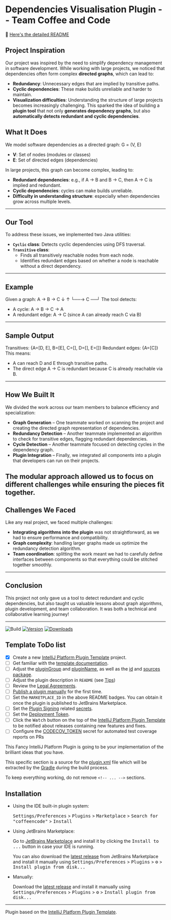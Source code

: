 # Dependencies Visualisation Plugin -- Team Coffee and Code
📄 [Here's the detailed README](README_detailed.md)
## Project Inspiration
Our project was inspired by the need to simplify dependency management in software development. While working with large projects, we noticed that dependencies often form complex **directed graphs**, which can lead to:
- **Redundancy**: Unnecessary edges that are implied by transitive paths.
- **Cyclic dependencies**: These make builds unreliable and harder to maintain.
- **Visualization difficulties**: Understanding the structure of large projects becomes increasingly challenging.
This sparked the idea of building a **plugin tool** that not only **generates dependency graphs**, but also **automatically detects redundant and cyclic dependencies**.

## What It Does
We model software dependencies as a directed graph:
G = (V, E)
- **V**: Set of nodes (modules or classes)  
- **E**: Set of directed edges (dependencies)  

In large projects, this graph can become complex, leading to:
- **Redundant dependencies**: e.g., if A → B and B → C, then A → C is implied and redundant.  
- **Cyclic dependencies**: cycles can make builds unreliable.  
- **Difficulty in understanding structure**: especially when dependencies grow across multiple levels.
---
## Our Tool
To address these issues, we implemented two Java utilities:
- **`Cyclic` class**: Detects cyclic dependencies using DFS traversal.  
- **`Transitive` class**:  
  - Finds all transitively reachable nodes from each node.  
  - Identifies redundant edges based on whether a node is reachable without a direct dependency.
---
## Example
Given a graph:
A → B → C
↓ ↑
└──→ C ──┘
The tool detects:
- A cycle: A → B → C → A  
- A redundant edge: A → C (since A can already reach C via B)
---
## Sample Output
Transitives: {A=[D, E], B=[E], C=[], D=[], E=[]}
Redundant edges: {A=[C]}
This means:
- A can reach D and E through transitive paths.  
- The direct edge A → C is redundant because C is already reachable via B.
---
## How We Built It
We divided the work across our team members to balance efficiency and specialization:
- **Graph Generation** – One teammate worked on scanning the project and creating the directed graph representation of dependencies.
- **Redundancy Detection** – Another teammate implemented an algorithm to check for transitive edges, flagging redundant dependencies.
- **Cycle Detection** – Another teammate focused on detecting cycles in the dependency graph.
- **Plugin Integration** – Finally, we integrated all components into a plugin that developers can run on their projects.

The modular approach allowed us to focus on different challenges while ensuring the pieces fit together.
---
## Challenges We Faced

Like any real project, we faced multiple challenges:
- **Integrating algorithms into the plugin** was not straightforward, as we had to ensure performance and compatibility.
- **Graph complexity**: handling larger graphs made us optimize the redundancy detection algorithm.
- **Team coordination**: splitting the work meant we had to carefully define interfaces between components so that everything could be stitched together smoothly.
---
## Conclusion
This project not only gave us a tool to detect redundant and cyclic dependencies, but also taught us valuable lessons about graph algorithms, plugin development, and team collaboration. It was both a technical and collaborative learning journey!

---
![Build](https://github.com/wafflescloud/coffeencode/workflows/Build/badge.svg)
[![Version](https://img.shields.io/jetbrains/plugin/v/MARKETPLACE_ID.svg)](https://plugins.jetbrains.com/plugin/MARKETPLACE_ID)
[![Downloads](https://img.shields.io/jetbrains/plugin/d/MARKETPLACE_ID.svg)](https://plugins.jetbrains.com/plugin/MARKETPLACE_ID)

## Template ToDo list
- [x] Create a new [IntelliJ Platform Plugin Template][template] project.
- [ ] Get familiar with the [template documentation][template].
- [ ] Adjust the [pluginGroup](./gradle.properties) and [pluginName](./gradle.properties), as well as the [id](./src/main/resources/META-INF/plugin.xml) and [sources package](./src/main/kotlin).
- [ ] Adjust the plugin description in `README` (see [Tips][docs:plugin-description])
- [ ] Review the [Legal Agreements](https://plugins.jetbrains.com/docs/marketplace/legal-agreements.html?from=IJPluginTemplate).
- [ ] [Publish a plugin manually](https://plugins.jetbrains.com/docs/intellij/publishing-plugin.html?from=IJPluginTemplate) for the first time.
- [ ] Set the `MARKETPLACE_ID` in the above README badges. You can obtain it once the plugin is published to JetBrains Marketplace.
- [ ] Set the [Plugin Signing](https://plugins.jetbrains.com/docs/intellij/plugin-signing.html?from=IJPluginTemplate) related [secrets](https://github.com/JetBrains/intellij-platform-plugin-template#environment-variables).
- [ ] Set the [Deployment Token](https://plugins.jetbrains.com/docs/marketplace/plugin-upload.html?from=IJPluginTemplate).
- [ ] Click the <kbd>Watch</kbd> button on the top of the [IntelliJ Platform Plugin Template][template] to be notified about releases containing new features and fixes.
- [ ] Configure the [CODECOV_TOKEN](https://docs.codecov.com/docs/quick-start) secret for automated test coverage reports on PRs

<!-- Plugin description -->
This Fancy IntelliJ Platform Plugin is going to be your implementation of the brilliant ideas that you have.

This specific section is a source for the [plugin.xml](/src/main/resources/META-INF/plugin.xml) file which will be extracted by the [Gradle](/build.gradle.kts) during the build process.

To keep everything working, do not remove `<!-- ... -->` sections. 
<!-- Plugin description end -->

## Installation

- Using the IDE built-in plugin system:
  
  <kbd>Settings/Preferences</kbd> > <kbd>Plugins</kbd> > <kbd>Marketplace</kbd> > <kbd>Search for "coffeencode"</kbd> >
  <kbd>Install</kbd>
  
- Using JetBrains Marketplace:

  Go to [JetBrains Marketplace](https://plugins.jetbrains.com/plugin/MARKETPLACE_ID) and install it by clicking the <kbd>Install to ...</kbd> button in case your IDE is running.

  You can also download the [latest release](https://plugins.jetbrains.com/plugin/MARKETPLACE_ID/versions) from JetBrains Marketplace and install it manually using
  <kbd>Settings/Preferences</kbd> > <kbd>Plugins</kbd> > <kbd>⚙️</kbd> > <kbd>Install plugin from disk...</kbd>

- Manually:

  Download the [latest release](https://github.com/wafflescloud/coffeencode/releases/latest) and install it manually using
  <kbd>Settings/Preferences</kbd> > <kbd>Plugins</kbd> > <kbd>⚙️</kbd> > <kbd>Install plugin from disk...</kbd>


---
Plugin based on the [IntelliJ Platform Plugin Template][template].

[template]: https://github.com/JetBrains/intellij-platform-plugin-template
[docs:plugin-description]: https://plugins.jetbrains.com/docs/intellij/plugin-user-experience.html#plugin-description-and-presentation
